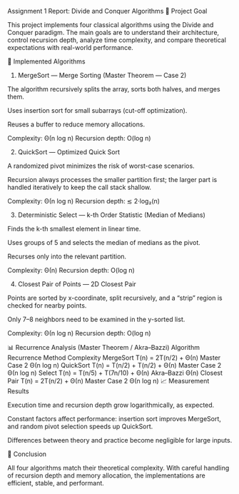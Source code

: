 Assignment 1 Report: Divide and Conquer Algorithms
📌 Project Goal

This project implements four classical algorithms using the Divide and Conquer paradigm. The main goals are to understand their architecture, control recursion depth, analyze time complexity, and compare theoretical expectations with real-world performance.

🧠 Implemented Algorithms
1. MergeSort — Merge Sorting (Master Theorem — Case 2)

The algorithm recursively splits the array, sorts both halves, and merges them.

Uses insertion sort for small subarrays (cut-off optimization).

Reuses a buffer to reduce memory allocations.

Complexity: Θ(n log n)
Recursion depth: O(log n)

2. QuickSort — Optimized Quick Sort

A randomized pivot minimizes the risk of worst-case scenarios.

Recursion always processes the smaller partition first; the larger part is handled iteratively to keep the call stack shallow.

Complexity: Θ(n log n)
Recursion depth: ≲ 2·log₂(n)

3. Deterministic Select — k-th Order Statistic (Median of Medians)

Finds the k-th smallest element in linear time.

Uses groups of 5 and selects the median of medians as the pivot.

Recurses only into the relevant partition.

Complexity: Θ(n)
Recursion depth: O(log n)

4. Closest Pair of Points — 2D Closest Pair

Points are sorted by x-coordinate, split recursively, and a “strip” region is checked for nearby points.

Only 7–8 neighbors need to be examined in the y-sorted list.

Complexity: Θ(n log n)
Recursion depth: O(log n)

📊 Recurrence Analysis (Master Theorem / Akra–Bazzi)
Algorithm	Recurrence	Method	Complexity
MergeSort	T(n) = 2T(n/2) + Θ(n)	Master Case 2	Θ(n log n)
QuickSort	T(n) = T(n/2) + T(n/2) + Θ(n)	Master Case 2	Θ(n log n)
Select	T(n) = T(n/5) + T(7n/10) + Θ(n)	Akra–Bazzi	Θ(n)
Closest Pair	T(n) = 2T(n/2) + Θ(n)	Master Case 2	Θ(n log n)
📈 Measurement Results

Execution time and recursion depth grow logarithmically, as expected.

Constant factors affect performance: insertion sort improves MergeSort, and random pivot selection speeds up QuickSort.

Differences between theory and practice become negligible for large inputs.

📜 Conclusion

All four algorithms match their theoretical complexity. With careful handling of recursion depth and memory allocation, the implementations are efficient, stable, and performant.
